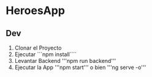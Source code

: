 # HeroesApp
 
 ## Dev

 1. Clonar el Proyecto
 2. Ejecutar ´´´npm install´´´´
 3. Levantar Backend '''npm run backend'''
 4. Ejecutar la App '''npm start''' o bien '''ng serve -o'''

